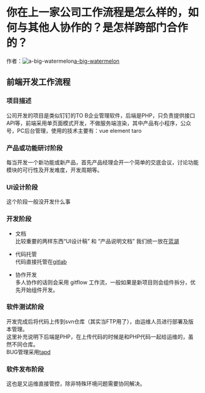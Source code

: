 # 你在上一家公司工作流程是怎么样的，如何与其他人协作的？是怎样跨部门合作的？

作者：![a-big-watermelon](https://avatars.githubusercontent.com/u/29953375?s=80&u=f0ca549140e3fe984f369edacc22bb8e9f5ab35e&v=4)[a-big-watermelon](https://github/a-big-watermelon)

## 前端开发工作流程

### 项目描述

公司开发的项目是类似钉钉的TO B企业管理软件，后端是PHP，只负责提供接口API等，前端采用单页面模式开发，不做服务端渲染，其中产品有小程序，公众号，PC后台管理，使用的技术主要有：vue element taro

### 产品或功能研讨阶段

每当开发一个新功能或新产品，首先产品经理会开一个简单的交底会议，讨论功能模块的可行性及开发难度，开发周期等。

### UI设计阶段

这个阶段一般没开发什么事

### 开发阶段

  * 文档  
比较重要的两样东西“UI设计稿” 和 “产品说明文档” 我们统一放在[蓝湖](https://lanhuapp.com/)

  * 代码托管  
代码直接托管在[gitlab](https://gitlab.com/)

  * 协作开发  
多人协作的话则会采用 gitflow 工作流，一般如果是新项目则会组件拆分，优先开始组件开发。




### 软件测试阶段

开发完成后将代码上传到svn仓库（其实当FTP用了），由运维人员进行部署及版本管理。  
这里补充说明下后端是PHP，在上传代码的时候是和PHP代码一起给运维的，虽然不同仓库。  
BUG管理采用[tapd](https://www.tapd.cn/)

### 软件发布阶段

这也是又运维直接管控，除非特殊环境问题需要协同解决。
